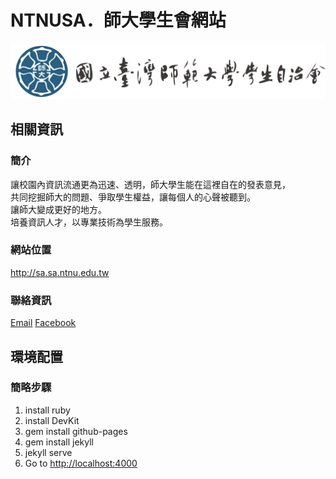 <h1>NTNUSA．師大學生會網站</h1>
<img src="image/head.png">

<h2>相關資訊</h2>

<h3>簡介</h3>

讓校園內資訊流通更為迅速、透明，師大學生能在這裡自在的發表意見，<br />
共同挖掘師大的問題、爭取學生權益，讓每個人的心聲被聽到。<br />
讓師大變成更好的地方。<br />
培養資訊人才，以專業技術為學生服務。<br />

<h3>網站位置</h3>
<a href="http://sa.sa.ntnu.edu.tw">http://sa.sa.ntnu.edu.tw</a>

<h3>聯絡資訊</h3>
<a href="mailto:NTNUSA19th@gmail.com">Email</a>
<a href="https://www.facebook.com/NTNUstudentA">Facebook</a>

<h2>環境配置</h2>

<h3>簡略步驟</h3>
<ol>
  <li>install ruby</li>
  <li>install DevKit</li>
  <li>gem install github-pages</li>
  <li>gem install jekyll</li>
  <li>jekyll serve</li>
  <li>Go to <a href="http://127.0.0.1:4000">http://localhost:4000</a></li>
</ol>

<!--
<h3>Windows</h3>

<h3>Mac OS X</h3>

<h3>Linux</h3>
<pre> 以 fedora 21 為例</pre>
-->
